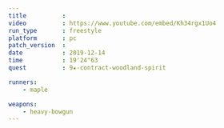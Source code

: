 ```yaml
---
title          :
video          : https://www.youtube.com/embed/Kh34rgx1Uo4
run_type       : freestyle
platform       : pc
patch_version  : 
date           : 2019-12-14
time           : 19'24"63
quest          : 9★-contract-woodland-spirit

runners:
    - maple

weapons:
    - heavy-bowgun
---
```

